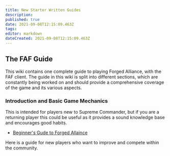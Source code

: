 ```yaml
---
title: New Starter Written Guides
description: 
published: true
date: 2021-09-08T12:15:09.463Z
tags: 
editor: markdown
dateCreated: 2021-09-08T12:15:09.463Z
---
```


## The FAF Guide
This wiki contains one complete guide to playing Forged Alliance, with the FAF client. The guide in this wiki is split into different sections, which are constantly being worked on and should provide a comprehensive coverage of the game and its various aspects.

### Introduction and Basic Game Mechanics
This is intended for players new to Supreme Commander, but if you are a returning player this could be useful as it provides a sound knowledge base and encourages good habits.

- [Beginner's Gude to Forged Allaince](Beginners-Guide-to-Forged-Alliance)

Here is a guide for new players who want to improve and compete within the community.
